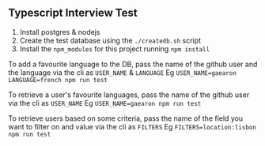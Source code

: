 ## Typescript Interview Test

1. Install postgres & nodejs
2. Create the test database using the `./createdb.sh` script
3. Install the `npm_modules` for this project running `npm install`

To add a favourite language to the DB, pass the name of the github user and the language via the cli as `USER_NAME` & `LANGUAGE`
Eg
`USER_NAME=gaearon LANGUAGE=french npm run test`

To retrieve a user's favourite languages, pass the name of the github user via the cli as `USER_NAME`
Eg
`USER_NAME=gaearon npm run test`

To retrieve users based on some criteria, pass the name of the field you want to filter on and value via the cli as `FILTERS`
Eg
`FILTERS=location:lisbon npm run test`